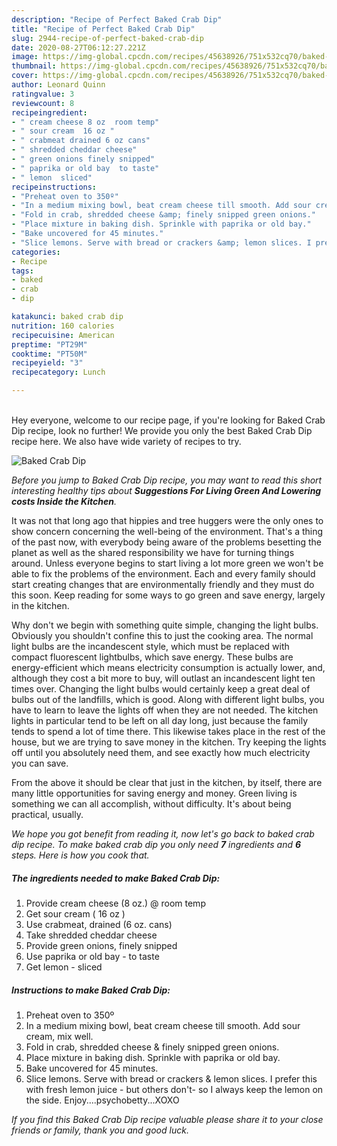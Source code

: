 ```yaml
---
description: "Recipe of Perfect Baked Crab Dip"
title: "Recipe of Perfect Baked Crab Dip"
slug: 2944-recipe-of-perfect-baked-crab-dip
date: 2020-08-27T06:12:27.221Z
image: https://img-global.cpcdn.com/recipes/45638926/751x532cq70/baked-crab-dip-recipe-main-photo.jpg
thumbnail: https://img-global.cpcdn.com/recipes/45638926/751x532cq70/baked-crab-dip-recipe-main-photo.jpg
cover: https://img-global.cpcdn.com/recipes/45638926/751x532cq70/baked-crab-dip-recipe-main-photo.jpg
author: Leonard Quinn
ratingvalue: 3
reviewcount: 8
recipeingredient:
- " cream cheese 8 oz  room temp"
- " sour cream  16 oz "
- " crabmeat drained 6 oz cans"
- " shredded cheddar cheese"
- " green onions finely snipped"
- " paprika or old bay  to taste"
- " lemon  sliced"
recipeinstructions:
- "Preheat oven to 350º"
- "In a medium mixing bowl, beat cream cheese till smooth. Add sour cream, mix well."
- "Fold in crab, shredded cheese &amp; finely snipped green onions."
- "Place mixture in baking dish. Sprinkle with paprika or old bay."
- "Bake uncovered for 45 minutes."
- "Slice lemons. Serve with bread or crackers &amp; lemon slices. I prefer this with fresh lemon juice - but others don&#39;t- so I always keep the lemon on the side. Enjoy....psychobetty...XOXO"
categories:
- Recipe
tags:
- baked
- crab
- dip

katakunci: baked crab dip 
nutrition: 160 calories
recipecuisine: American
preptime: "PT29M"
cooktime: "PT50M"
recipeyield: "3"
recipecategory: Lunch

---
```

<br>
Hey everyone, welcome to our recipe page, if you're looking for Baked Crab Dip recipe, look no further! We provide you only the best Baked Crab Dip recipe here. We also have wide variety of recipes to try.
<br>


![Baked Crab Dip](https://img-global.cpcdn.com/recipes/45638926/751x532cq70/baked-crab-dip-recipe-main-photo.jpg)

<i>Before you jump to Baked Crab Dip recipe, you may want to read this short interesting healthy tips about 
<strong>Suggestions For Living Green And Lowering costs Inside the Kitchen</strong>.</i>
</br>

It was not that long ago that hippies and tree huggers were the only ones to show concern concerning the well-being of the environment. That's a thing of the past now, with everybody being aware of the problems besetting the planet as well as the shared responsibility we have for turning things around. Unless everyone begins to start living a lot more green we won't be able to fix the problems of the environment. Each and every family should start creating changes that are environmentally friendly and they must do this soon. Keep reading for some ways to go green and save energy, largely in the kitchen.

Why don't we begin with something quite simple, changing the light bulbs. Obviously you shouldn't confine this to just the cooking area. The normal light bulbs are the incandescent style, which must be replaced with compact fluorescent lightbulbs, which save energy. These bulbs are energy-efficient which means electricity consumption is actually lower, and, although they cost a bit more to buy, will outlast an incandescent light ten times over. Changing the light bulbs would certainly keep a great deal of bulbs out of the landfills, which is good. Along with different light bulbs, you have to learn to leave the lights off when they are not needed. The kitchen lights in particular tend to be left on all day long, just because the family tends to spend a lot of time there. This likewise takes place in the rest of the house, but we are trying to save money in the kitchen. Try keeping the lights off until you absolutely need them, and see exactly how much electricity you can save.

From the above it should be clear that just in the kitchen, by itself, there are many little opportunities for saving energy and money. Green living is something we can all accomplish, without difficulty. It's about being practical, usually.


<i>We hope you got benefit from reading it, now let's go back to baked crab dip recipe. To make baked crab dip you only need <strong>7</strong> ingredients and <strong>6</strong> steps. Here is how you cook that.
</i>

##### The ingredients needed to make Baked Crab Dip:

1. Provide  cream cheese (8 oz.) @ room temp
1. Get  sour cream ( 16 oz )
1. Use  crabmeat, drained (6 oz. cans)
1. Take  shredded cheddar cheese
1. Provide  green onions, finely snipped
1. Use  paprika or old bay - to taste
1. Get  lemon - sliced


##### Instructions to make Baked Crab Dip:

1. Preheat oven to 350º
1. In a medium mixing bowl, beat cream cheese till smooth. Add sour cream, mix well.
1. Fold in crab, shredded cheese &amp; finely snipped green onions.
1. Place mixture in baking dish. Sprinkle with paprika or old bay.
1. Bake uncovered for 45 minutes.
1. Slice lemons. Serve with bread or crackers &amp; lemon slices. I prefer this with fresh lemon juice - but others don&#39;t- so I always keep the lemon on the side. Enjoy....psychobetty...XOXO


<i>If you find this Baked Crab Dip recipe valuable please share it to your close friends or family, thank you and good luck.</i>

